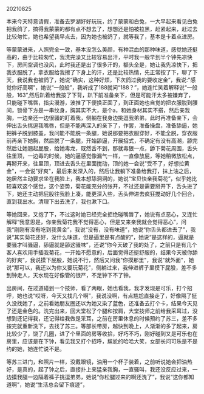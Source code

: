 20210825

本来今天特意请假，准备去罗湖好好玩玩，约了蒙蒙和白兔，一大早起来看见白兔把我鸽了，搞得我蒙蒙的都有点不想去了，想想还是怕被拉黑，赶紧起来，赶过去比较匆忙，她也希望我早点去，因为她也被鸽了，就等我了，基本是卡着点进房。

等蒙蒙进来，人照完全一致，基本没怎么美颜，有种混血的那种味道，感觉她还挺高的，由于比较匆忙，我洗完澡又比较容易出汗，平时我一般早到半个钟先凉快下，房间空调也没风，此时我还是出了很多汗的，额头全是，她让我先凉快下，把我衣服脱了，拿衣服给我擦了下身上的汗，还是比较热情，先正常按了下，聊了下天，我说我也被鸽了，她说“确实，这种好烦，下次鸽过我的要收定金”，我说:"感觉你好高啊"，她说“一般般”，我听成了188就问“188？”，她连忙笑着解释说“一般般，163”,然后趴着给我按了下背，趴下前准备亲下，但是可能汗太多被嫌弃了，只能碰下嘴唇，指尖漫游，波推了下便换正面了，到正面她也自觉的把衣服脱到腰间，锁骨下方是一串纹身，胸其实不大，是个a，和她身材其实不搭，然后亲我胸，一边亲还一边很骚的盯着我，侧躺在我身边挑逗我弟弟，此时再准备亲下，会伸出舌头挑逗我嘴唇，但是不能再深入的亲下了，作罢，准备操盘，准备舔逼，她把裤子脱到膝盖，我问能不能脱一条腿，她说那要把衣服穿好，不能全脱，穿衣服前再亲下她胸，然后脱了一条腿，开始舔逼，开展招式，不确定有没有高潮，舔完然后让她翘起屁股，给她毒龙，既然舌不到，那就毒狠一点，舔下菊花周围，舌头往里顶，一边毒的时候，她的逼感觉像漏气一样，一直像放屁，等她稍微放松点，再掰开来，往里顶，顶进去舌头在里面搅动，顶的她一会说"受不了，好想拉黄金"，一会说"好爽"，最后来发深入的，然后让我躺下准备给我打，抹上油之后，她居然主动要求坐在我脸上，我本想舔洞洞的，她说“宝贝快亲我菊花”，似乎她比较喜欢这个感觉，这个姿势，菊花能充分的张开，不过还是需要掰开下，舌头进了下，她还主动把屁股往我脸上凑，能更深入些，舌头伸进去疯狂搅动好几个回合，直到我出水。清理下出去洗了，我也漱下口。

等她回来，又抱了下，不过这时她已经完全拒绝碰嘴唇了，她说有点恶心，又连忙解释“我意思是，你亲我菊花我不觉得恶心，但是又来亲我就会觉得恶心”，问我“刚刚有没有吃到我黄金”，我说“没有，没有味道”，她说“你舌头都进去了”，我说“其实菊花还好，没什么味道，但是逼里是有点酸的”，她说“是这样的，逼就是要骚才叫骚逼，舔逼就是舔这骚味”，还说“你今天破了我的处了，之前只是有几个客人喜欢用手插我菊花，一开始不愿意的，后面觉得还挺舒服的，结果今天被你舔的好爽”，我说摸下屁股，她说不行，然后又问我"你摸那里"，我说"就外面"，她说“那可以，我还以为你又要玩菊花”，侧躺过来，我伸进裤子里摸下屁股，差不多到钟走人，天水现在好像管的很严，不足钟下不了钟。

出房间，在过道碰到一个技师，看了两眼，她也看我，我才发现是可乐，打个招呼，她也说“哎呀，今天又找几个啊”，我说没啊，有点尴尬直接走了，好像隔了挺久没找她了，之前看她朋友圈还以为她又染了蓝色，还准备去打个卡，结果今天见了还是金色的。洗完出来，回大堂松了个腿和按肩，大堂技师之前给我采耳过，没想到还记得我，还记得给我做是采耳，之前在房里休息的时候预约了苏三，差不多按完就重新洗下，去找了苏三。等部长带房，越快到晚上，人渐渐的多了起来，房比较少了，饶了几圈，进了个里面的房等收拾，好巧不巧，刚好碰到又是可乐也在房里，应该是在下钟，看见我又打个招呼，尴尬的哈哈大笑，女部长问可乐是不是约的她，她连忙说不是。

等苏三进门，和照片一样，没戴眼镜，油用一个杯子装着，之前听说她会把油热好，是真的，起了钟之后，直接扑上来猛亲我胸，一直骚叫，我还没反应过来，一边摸我腿一边隔着裤子挑逗弟弟，她说“你松腿过来的啊还洗了”，我说“这你都知道啊”，她说“生活总会留下痕迹”，



